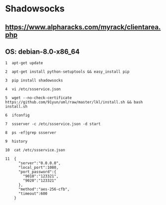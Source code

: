 # Shadowsocks

##  https://www.alpharacks.com/myrack/clientarea.php

##  OS: debian-8.0-x86_64

```shell
1  apt-get update

2  apt-get install python-setuptools && easy_install pip

3  pip install shadowsocks

4  vi /etc/ssservice.json

5  wget --no-check-certificate https://github.com/91yun/uml/raw/master/lkl/install.sh && bash install.sh

6  ifconfig 

7  ssserver -c /etc/ssservice.json -d start

8  ps -ef|grep ssserver

9  history

10  cat /etc/ssservice.json 

11  {
      "server":"0.0.0.0",
      "local_port":1080,
      "port_password":{
        "9010":"123321",
        "9020":"123321"
      },
      "method":"aes-256-cfb",
      "timeout":600
    }
```
